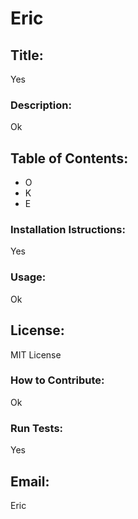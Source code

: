 # Eric
## Title: 
Yes
### Description:
Ok
## Table of Contents:
- O
- K
- E
### Installation Istructions:
Yes
### Usage:
Ok
## License:
MIT License
### How to Contribute:
Ok
### Run Tests: 
Yes
## Email:
Eric

